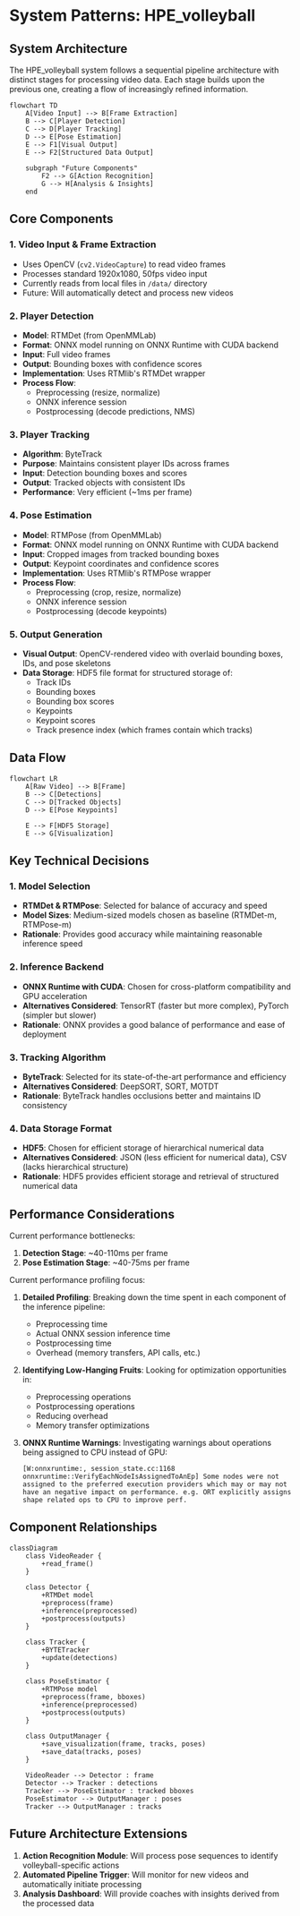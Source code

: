 # System Patterns: HPE_volleyball

## System Architecture

The HPE_volleyball system follows a sequential pipeline architecture with distinct stages for processing video data. Each stage builds upon the previous one, creating a flow of increasingly refined information.

```mermaid
flowchart TD
    A[Video Input] --> B[Frame Extraction]
    B --> C[Player Detection]
    C --> D[Player Tracking]
    D --> E[Pose Estimation]
    E --> F1[Visual Output]
    E --> F2[Structured Data Output]
    
    subgraph "Future Components"
        F2 --> G[Action Recognition]
        G --> H[Analysis & Insights]
    end
```

## Core Components

### 1. Video Input & Frame Extraction

- Uses OpenCV (`cv2.VideoCapture`) to read video frames
- Processes standard 1920x1080, 50fps video input
- Currently reads from local files in `/data/` directory
- Future: Will automatically detect and process new videos

### 2. Player Detection

- **Model**: RTMDet (from OpenMMLab)
- **Format**: ONNX model running on ONNX Runtime with CUDA backend
- **Input**: Full video frames
- **Output**: Bounding boxes with confidence scores
- **Implementation**: Uses RTMlib's RTMDet wrapper
- **Process Flow**:
  - Preprocessing (resize, normalize)
  - ONNX inference session
  - Postprocessing (decode predictions, NMS)

### 3. Player Tracking

- **Algorithm**: ByteTrack
- **Purpose**: Maintains consistent player IDs across frames
- **Input**: Detection bounding boxes and scores
- **Output**: Tracked objects with consistent IDs
- **Performance**: Very efficient (~1ms per frame)

### 4. Pose Estimation

- **Model**: RTMPose (from OpenMMLab)
- **Format**: ONNX model running on ONNX Runtime with CUDA backend
- **Input**: Cropped images from tracked bounding boxes
- **Output**: Keypoint coordinates and confidence scores
- **Implementation**: Uses RTMlib's RTMPose wrapper
- **Process Flow**:
  - Preprocessing (crop, resize, normalize)
  - ONNX inference session
  - Postprocessing (decode keypoints)

### 5. Output Generation

- **Visual Output**: OpenCV-rendered video with overlaid bounding boxes, IDs, and pose skeletons
- **Data Storage**: HDF5 file format for structured storage of:
  - Track IDs
  - Bounding boxes
  - Bounding box scores
  - Keypoints
  - Keypoint scores
  - Track presence index (which frames contain which tracks)

## Data Flow

```mermaid
flowchart LR
    A[Raw Video] --> B[Frame]
    B --> C[Detections]
    C --> D[Tracked Objects]
    D --> E[Pose Keypoints]
    
    E --> F[HDF5 Storage]
    E --> G[Visualization]
```

## Key Technical Decisions

### 1. Model Selection

- **RTMDet & RTMPose**: Selected for balance of accuracy and speed
- **Model Sizes**: Medium-sized models chosen as baseline (RTMDet-m, RTMPose-m)
- **Rationale**: Provides good accuracy while maintaining reasonable inference speed

### 2. Inference Backend

- **ONNX Runtime with CUDA**: Chosen for cross-platform compatibility and GPU acceleration
- **Alternatives Considered**: TensorRT (faster but more complex), PyTorch (simpler but slower)
- **Rationale**: ONNX provides a good balance of performance and ease of deployment

### 3. Tracking Algorithm

- **ByteTrack**: Selected for its state-of-the-art performance and efficiency
- **Alternatives Considered**: DeepSORT, SORT, MOTDT
- **Rationale**: ByteTrack handles occlusions better and maintains ID consistency

### 4. Data Storage Format

- **HDF5**: Chosen for efficient storage of hierarchical numerical data
- **Alternatives Considered**: JSON (less efficient for numerical data), CSV (lacks hierarchical structure)
- **Rationale**: HDF5 provides efficient storage and retrieval of structured numerical data

## Performance Considerations

Current performance bottlenecks:

1. **Detection Stage**: ~40-110ms per frame
2. **Pose Estimation Stage**: ~40-75ms per frame

Current performance profiling focus:

1. **Detailed Profiling**: Breaking down the time spent in each component of the inference pipeline:
   - Preprocessing time
   - Actual ONNX session inference time
   - Postprocessing time
   - Overhead (memory transfers, API calls, etc.)

2. **Identifying Low-Hanging Fruits**: Looking for optimization opportunities in:
   - Preprocessing operations
   - Postprocessing operations
   - Reducing overhead
   - Memory transfer optimizations

3. **ONNX Runtime Warnings**: Investigating warnings about operations being assigned to CPU instead of GPU:
   ```
   [W:onnxruntime:, session_state.cc:1168 onnxruntime::VerifyEachNodeIsAssignedToAnEp] Some nodes were not assigned to the preferred execution providers which may or may not have an negative impact on performance. e.g. ORT explicitly assigns shape related ops to CPU to improve perf.
   ```

## Component Relationships

```mermaid
classDiagram
    class VideoReader {
        +read_frame()
    }
    
    class Detector {
        +RTMDet model
        +preprocess(frame)
        +inference(preprocessed)
        +postprocess(outputs)
    }
    
    class Tracker {
        +BYTETracker
        +update(detections)
    }
    
    class PoseEstimator {
        +RTMPose model
        +preprocess(frame, bboxes)
        +inference(preprocessed)
        +postprocess(outputs)
    }
    
    class OutputManager {
        +save_visualization(frame, tracks, poses)
        +save_data(tracks, poses)
    }
    
    VideoReader --> Detector : frame
    Detector --> Tracker : detections
    Tracker --> PoseEstimator : tracked bboxes
    PoseEstimator --> OutputManager : poses
    Tracker --> OutputManager : tracks
```

## Future Architecture Extensions

1. **Action Recognition Module**: Will process pose sequences to identify volleyball-specific actions
2. **Automated Pipeline Trigger**: Will monitor for new videos and automatically initiate processing
3. **Analysis Dashboard**: Will provide coaches with insights derived from the processed data
